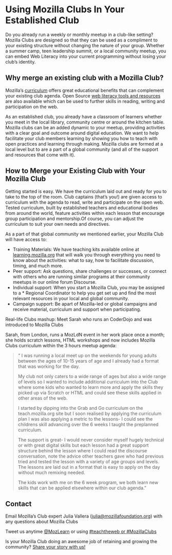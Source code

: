 # Using Mozilla Clubs In Your Established Club

Do you already run a weekly or monthly meetup in a club-like setting? Mozilla Clubs are designed so that they can be used as a compliment to your existing structure without changing the nature of your group. Whether a summer camp, teen leadership summit, or a local community meetup, you can embed Web Literacy into your current programming without losing your club’s identity.

## Why merge an existing club with a Mozilla Club?

Mozilla’s [curriculum](https://learning.mozilla.org/activities/) offers great educational benefits that can complement your existing club agenda. Open Source [web literacy tools and resources](https://learning.mozilla.org/) are also available which can be used to further skills in reading, writing and participation on the web.

As an established club, you already have a classroom of learners whether you meet in the local library, community centre or around the kitchen table. Mozilla clubs can be an added dynamic to your meetup, providing activities with a clear goal and outcome around digital education. We want to help facilitate your club members learning by showing you how to teach with open practices and learning through making. Mozilla clubs are formed at a local level but to are a part of a global community (and all of the support and resources that come with it).

## How to Merge your Existing Club with Your Mozilla Club

Getting started is easy.  We have the curriculum laid out and ready for you to take to the top of the room. Club captains (that’s you!) are given access to curriculum with the agenda to read, write and participate on the open web. Tested curriculum, built by established teachers and educational bodies from around the world, feature activities within each lesson that encourage group participation and mentorship.Of course, you can adjust the curriculum to suit your own needs and directives.

As a part of that global community we mentioned earlier, your Mozilla Club will have access to:

* Training Materials: We have teaching kits available online at [learning.mozilla.org](https://learning.mozilla.org/) that will walk you through everything you need to know about the activities: what to say, how to facilitate discussion, timing, and much more.
* Peer support: Ask questions, share challenges or successes, or connect with others who are running similar programs at their community meetups in our online forum Discourse.
* Individual support: When you start a Mozilla Club, you may be assigned to a * Regional Coordinator to help you get set up and find the most relevant resources in your local and global community.
* Campaign support: Be apart of Mozilla-led or global campaigns and receive material, curriculum and support when participating.

Real-life Clubs mashup: Meet Sarah who runs an CoderDojo and was introduced to Mozilla Clubs

Sarah, from London, runs a MozLdN event in her work place once a month; she holds scratch lessons, HTML workshops and now includes Mozilla Clubs curriculum within the 3 hours meetup agenda:


> “ I was running a local meet up on the weekends for young adults between the ages of 10-15 years of age and I already had a format that was working for the day.
>
> My club not only caters to a wide range of ages but also a wide range of levels so I wanted to include additional curriculum into the Club where some kids who wanted to learn more and apply the skills they picked up via Scratch or HTML and could see these skills applied in other areas of the web.
> 
> I started by dipping into the Grab and Go curriculum on the teach.mozilla.org site but I soon realised by applying the curriculum plan I was also applying a metric to the lessons- I could see the childrens skill advancing over the 6 weeks I taught the preplanned curriculum.
> 
> The support is great- I would never consider myself hugely technical or with great digital skills but each lesson had a great support structure behind the lesson where I could read the discourse conversation, note the advice other teachers gave who had previous tried and tested the lesson with a variety of age groups and levels. The lessons are laid out in a format that is easy to apply on the day without much remixing needed.
> 
> The kids work with me on the 6 week program, we both learn new skills that can be applied elsewhere within our club agenda.”


## Contact
Email Mozilla’s Club expert Julia Vallera (julia@mozillafoundation.org) with any questions about Mozilla Clubs

Tweet us anytime [@MozLearn](https://twitter.com/mozlearn) or using [#teachtheweb or #MozillaClubs](https://twitter.com/search?src=typd&q=%23mozillaclubs)

Is your Mozilla Club doing an awesome job of retaining and growing the community? [Share your story with us!](https://docs.google.com/a/mozillafoundation.org/forms/d/1bOXV1OiF2EKS5KprlnzfFpwaoVNwxLAwN_UEq6hGKqU/viewform)
